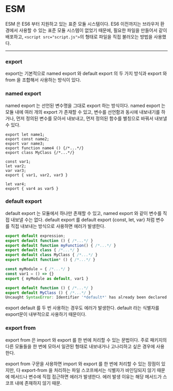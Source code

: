 ESM
===
ESM 은 ES6 부터 지원하고 있는 표준 모듈 시스템이다. ES6 이전까지는 브라우저 환경에서 사용할 수 있는 표준 모듈 시스템이 없었기 때문에, 필요한 파일을 만들어서 같이 배포하고, `<script src="script.js">`의 형태로 파일을 직접 불러오는 방법을 사용했다.

---

### export
export는 기본적으로 named export 와 default export 의 두 가지 방식과 export 와 from 을 조합해서 사용하는 방식이 있다.

### named export
named export 는 선언된 변수명을 그대로 export 하는 방식이다. named export 는 모듈 내에 여러 개의 export 가 존재할 수 있고, 변수를 선언함과 동시에 내보내기를 하거나, 먼저 정의된 변수를 모아서 내보내고, 먼저 정의된 함수를 별칭으로 바꿔서 내보낼 수 있다. 

```
export let name1;
export const name2;
export var name3;
export function name4 () {/*...*/}
export class MyClass {/*...*/}
```

```
const var1;
let var2;
var var3;
export { var1, var2, var3 }
```

```
let var4;
export { var4 as var5 }
```

### default export
default export 는 모듈에서 하나만 존재할 수 있고, named export 와 같이 변수를 직접 내보낼 수는 없다. default export 를 default export {const, let, var} 처럼 변수를 직접 내보내는 방식으로 사용하면 에러가 발생한다.

```js
export default expression;
export default function () { /*...*/ }
export default function myFunction() { /*...*/ }
export default class { /*...*/ }
export default class MyClass { /*...*/ }
export default function* () { /*...*/ }

const myModule = { /*...*/ }
const var1 = () => {}
export { myModule as default, var1 }
```

```js
export default function () { /*...*/ }
export default MyClass () { /*...*/ }
Uncaught SyntaxError: Identifier '*default*' has already been declared
```
export default 를 두 번 사용하는 경우도 에러가 발생한다. default 라는 식별자를 export문이 내부적으로 사용하기 때문이다.

### export from
export from 은 import 와 export 를 한 번에 처리할 수 있는 문법이다. 주로 패키지의 다른 모듈들을 한 번에 모아서 일관된 형태로 내보내거나 고나리하고 싶은 경우에 사용한다.

export from 구문을 사용하면 import 와 export 를 한 번에 처리할 수 있는 장점이 있지만, 다 export-from 을 처리하는 파일 스코프에서는 식별자가 바인딩되지 않기 때문에 메서드나 변수에 직접 접근하면 에러가 발생한다. 에러 발생 이유는 해당 메서드가 스코프 내에 존재하지 않기 때문.

